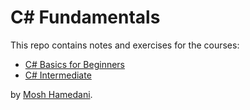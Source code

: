 # C# Fundamentals

This repo contains notes and exercises for the courses:
- [C# Basics for Beginners](https://www.udemy.com/csharp-tutorial-for-beginners/)
- [C# Intermediate](https://www.udemy.com/csharp-intermediate-classes-interfaces-and-oop/)

by [Mosh Hamedani](https://github.com/mosh-hamedani).